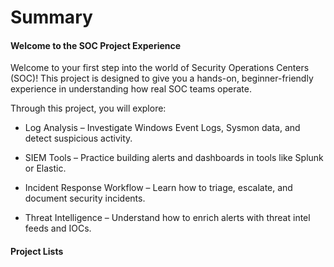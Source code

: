 # Summary 

#### Welcome to the SOC Project Experience

Welcome to your first step into the world of Security Operations Centers (SOC)! This project is designed to give you a hands-on, beginner-friendly experience in understanding how real SOC teams operate.

Through this project, you will explore:

- Log Analysis – Investigate Windows Event Logs, Sysmon data, and detect suspicious activity.

- SIEM Tools – Practice building alerts and dashboards in tools like Splunk or Elastic.

- Incident Response Workflow – Learn how to triage, escalate, and document security incidents.

- Threat Intelligence – Understand how to enrich alerts with threat intel feeds and IOCs.

#### Project Lists
